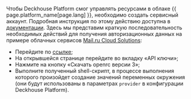 Чтобы Deckhouse Platform смог управлять ресурсами в облаке {{ page.platform_name[page.lang] }}, необходимо создать сервисный аккаунт. Подробная инструкция по этому действию доступна в [документации](/ru/documentation/v1/modules/030-cloud-provider-openstack/environment.html). Здесь мы представим краткую последовательность необходимых действий для получения авторизационных данных на примере облачных сервисов [Mail.ru Cloud Solutions](https://mcs.mail.ru/):
- Перейдите по [ссылке](https://mcs.mail.ru/app/project/keys/);
- На открывшейся странице перейдите во вкладку «API ключи»;
- Нажмите на кнопку «Скачать openrc версии 3»;
- Выполните полученный shell-скрипт, в процессе выполнения которого произойдет создание значений переменных окружения (они будут использованы в параметрах `provider` в конфигурации Deckhouse Platform).
